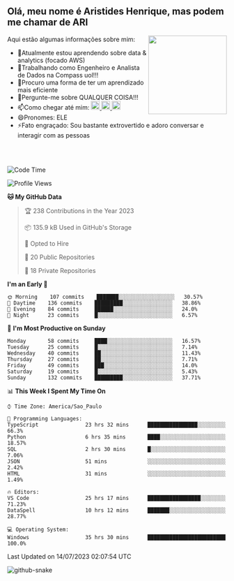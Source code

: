 ## Olá, meu nome é Aristides Henrique, mas podem me chamar de ARI

<div >
Aqui estão algumas informações sobre mim:<img align="right" height="180em" src="https://user-images.githubusercontent.com/97318481/177042589-45d62122-82a9-4a32-b3a7-87b322825b2f.png">
</div>

- 🌱Atualmente estou aprendendo sobre data & analytics (focado AWS)
- 👯Trabalhando como Engenheiro e Analista de Dados na Compass uol!!!
- 🤔Procuro uma forma de ter um aprendizado mais eficiente
- 💬Pergunte-me sobre QUALQUER COISA!!!
- 📫Como chegar até mim:
  <a href="https://www.instagram.com/aryhenry/" target="_blank">
  <img src="https://img.shields.io/badge/-Instagram-%23E4405F?style=for-the-badge&logo=instagram&logoColor=black" height="20px">
  </a>
  <a href="https://www.linkedin.com/in/aristides-henrique/" target="_blank">
  <img src="https://img.shields.io/badge/-LinkedIn-%230077B5?style=for-the-badge&logo=linkedin&logoColor=black" height="20px">
  </a> 
  <a href="mailto:arihenriqueuna@gmail.com">
  <img src="https://img.shields.io/badge/-Gmail-%23333?style=for-the-badge&logo=gmail&logoColor=white" height="20px">
  </a>
- 😄Pronomes: ELE
- ⚡Fato engraçado: Sou bastante extrovertido e adoro conversar e interagir com as pessoas
<br/>
<br/>


<!--START_SECTION:waka-->
![Code Time](http://img.shields.io/badge/Code%20Time-973%20hrs%2049%20mins-blue)

![Profile Views](http://img.shields.io/badge/Profile%20Views-79-blue)

**🐱 My GitHub Data** 

> 🏆 238 Contributions in the Year 2023
 > 
> 📦 135.9 kB Used in GitHub's Storage 
 > 
> 💼 Opted to Hire
 > 
> 📜 20 Public Repositories 
 > 
> 🔑 18 Private Repositories  
 > 
**I'm an Early 🐤** 

```text
🌞 Morning    107 commits    ███████░░░░░░░░░░░░░░░░░░   30.57% 
🌇 Daytime    136 commits    █████████░░░░░░░░░░░░░░░░   38.86% 
🌃 Evening    84 commits     ██████░░░░░░░░░░░░░░░░░░░   24.0% 
🌙 Night      23 commits     █░░░░░░░░░░░░░░░░░░░░░░░░   6.57%

```
📅 **I'm Most Productive on Sunday** 

```text
Monday       58 commits     ████░░░░░░░░░░░░░░░░░░░░░   16.57% 
Tuesday      25 commits     █░░░░░░░░░░░░░░░░░░░░░░░░   7.14% 
Wednesday    40 commits     ██░░░░░░░░░░░░░░░░░░░░░░░   11.43% 
Thursday     27 commits     ██░░░░░░░░░░░░░░░░░░░░░░░   7.71% 
Friday       49 commits     ███░░░░░░░░░░░░░░░░░░░░░░   14.0% 
Saturday     19 commits     █░░░░░░░░░░░░░░░░░░░░░░░░   5.43% 
Sunday       132 commits    █████████░░░░░░░░░░░░░░░░   37.71%

```


📊 **This Week I Spent My Time On** 

```text
⌚︎ Time Zone: America/Sao_Paulo

💬 Programming Languages: 
TypeScript               23 hrs 32 mins      ████████████████░░░░░░░░░   66.3% 
Python                   6 hrs 35 mins       ████░░░░░░░░░░░░░░░░░░░░░   18.57% 
SQL                      2 hrs 30 mins       █░░░░░░░░░░░░░░░░░░░░░░░░   7.06% 
JSON                     51 mins             ░░░░░░░░░░░░░░░░░░░░░░░░░   2.42% 
HTML                     31 mins             ░░░░░░░░░░░░░░░░░░░░░░░░░   1.49%

🔥 Editors: 
VS Code                  25 hrs 17 mins      █████████████████░░░░░░░░   71.23% 
DataSpell                10 hrs 12 mins      ███████░░░░░░░░░░░░░░░░░░   28.77%

💻 Operating System: 
Windows                  35 hrs 30 mins      █████████████████████████   100.0%

```


 Last Updated on 14/07/2023 02:07:54 UTC
<!--END_SECTION:waka-->

<img alt="github-snake" src="https://github.com/AriHenrique/AriHenrique/blob/output/github-contribution-grid-snake-dark.svg" />

